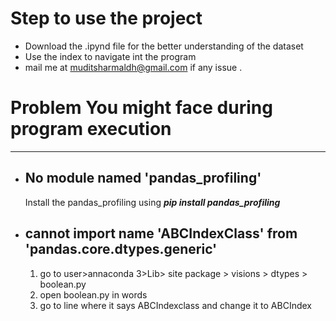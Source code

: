 # Step to use the project 
* Download the .ipynd file for the better understanding of the dataset
* Use the index to navigate int the program
* mail me at muditsharmaldh@gmail.com  if any issue .

# Problem You might face during program execution

---
* ## No module named 'pandas_profiling'
    Install the pandas_profiling using ***pip install pandas_profiling***
* ## cannot import name 'ABCIndexClass' from 'pandas.core.dtypes.generic'
    1. go to user>annaconda 3>Lib> site package > visions > dtypes > boolean.py
    2. open boolean.py in words
    3. go to line where it says ABCIndexclass and change it to ABCIndex